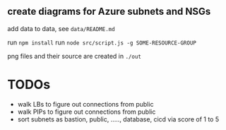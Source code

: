 create diagrams for Azure subnets and NSGs
----

add data to data, see `data/README.md`

run `npm install`
run `node src/script.js -g SOME-RESOURCE-GROUP`

png files and their source are created in `./out`

# TODOs

* walk LBs to figure out connections from public
* walk PIPs to figure out connections from public
* sort subnets as bastion, public, ....., database, cicd via score of 1 to 5

